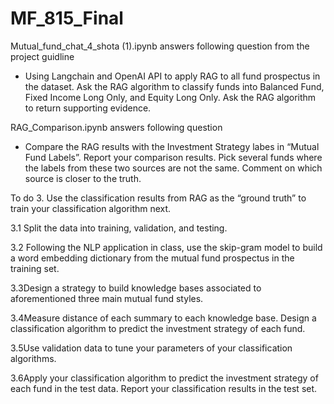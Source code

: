 # MF_815_Final

Mutual_fund_chat_4_shota (1).ipynb answers following question from the project guidline
- Using Langchain and OpenAI API to apply RAG to all fund prospectus in the
dataset. Ask the RAG algorithm to classify funds into Balanced Fund, Fixed
Income Long Only, and Equity Long Only. Ask the RAG algorithm to return
supporting evidence.

RAG_Comparison.ipynb answers following question
- Compare the RAG results with the Investment Strategy
labes in “Mutual Fund Labels”. Report your comparison results. Pick several
funds where the labels from these two sources are not the same. Comment on
which source is closer to the truth.

To do
3. Use the classification results from RAG as the “ground truth” to train your
classification algorithm next.

  3.1 Split the data into training, validation, and testing.
  
  3.2 Following the NLP application in class, use the skip-gram model to build a
  word embedding dictionary from the mutual fund prospectus in the training
  set.
  
  3.3Design a strategy to build knowledge bases associated to aforementioned
  three main mutual fund styles.
  
  3.4Measure distance of each summary to each knowledge base. Design a
  classification algorithm to predict the investment strategy of each fund.
  
  3.5Use validation data to tune your parameters of your classification
  algorithms.
  
  3.6Apply your classification algorithm to predict the investment strategy of each
  fund in the test data. Report your classification results in the test set.
